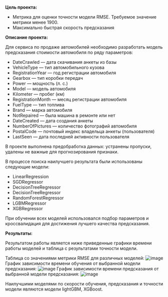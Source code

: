 **Цель проекта:**
* Метрика для оценки точности модели RMSE. Требуемое значение метрики менее 1900.
* Максимально быстрая скорость предсказания 

**Описание проекта:**

Для сервиса по продаже автомобилей необходимо разработать модель предсказания стоимости автомобиля по ряду параметров:

* DateCrawled — дата скачивания анкеты из базы
* VehicleType — тип автомобильного кузова
* RegistrationYear — год регистрации автомобиля
* Gearbox — тип коробки передач
* Power — мощность (л. с.)
* Model — модель автомобиля 
* Kilometer — пробег (км)
* RegistrationMonth — месяц регистрации автомобиля
* FuelType — тип топлива
* Brand — марка автомобиля
* NotRepaired — была машина в ремонте или нет
* DateCreated — дата создания анкеты
* NumberOfPictures — количество фотографий автомобиля
* PostalCode — почтовый индекс владельца анкеты (пользователя)
* LastSeen — дата последней активности пользователя



В проекте выполнена предобработка данных: устранены пропуски, удалены не важные для прогнозирования признаки.

В процессе поиска наилучшего результата были использованы следующие модели:
* LinearRegression
* SGDRegressor
* DecisionTreeRegressor
* DecisionTreeRegressor
* RandomForestRegressor
* LGBMRegressor
* XGBRegressor

При обучении всех моделей использовался подбор параметров и кроссвалидация для достижения лучшего качества предсказания.

**Результаты:**

Результатом работы является ниже приведенные графики времени работы моделей и таблица с результатами точности модели.

Таблица со значениями метрики RMSE для различных моделей:
![image](https://user-images.githubusercontent.com/71456738/125323238-3cf7fb80-e347-11eb-9031-c97c5fb7c180.png)
График зависимости времени обучения от выбранной модели предсказания:
![image](https://user-images.githubusercontent.com/71456738/125323280-47b29080-e347-11eb-83af-24c64f0ee556.png)
График зависимости времени предсказания от выбранной модели предсказания:
![image](https://user-images.githubusercontent.com/71456738/125323572-9ceea200-e347-11eb-9521-b9d20cbdfc37.png)

Наилучшими моделями по скорости обучения, предсказания и точности модели являются модели lightGBM, XGBoost.
